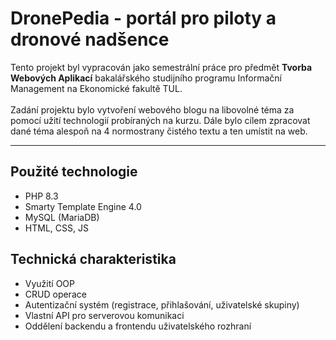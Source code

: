 # DronePedia - portál pro piloty a dronové nadšence

Tento projekt byl vypracován jako semestrální práce pro předmět **Tvorba Webových Aplikací** bakalářského studijního programu Informační Management na Ekonomické fakultě TUL.
<br><br>
Zadání projektu bylo vytvoření webového blogu na libovolné téma za pomocí užití technologií probíraných na kurzu. Dále bylo cílem zpracovat dané téma alespoň na 4 normostrany čistého textu a ten umístit na web. 
<hr>

## Použité technologie
- PHP 8.3
- Smarty Template Engine 4.0
- MySQL (MariaDB) 
- HTML, CSS, JS


## Technická charakteristika
- Využití OOP
- CRUD operace
- Autentizační systém (registrace, přihlašování, uživatelské skupiny)
- Vlastní API pro serverovou komunikaci
- Oddělení backendu a frontendu uživatelského rozhraní
